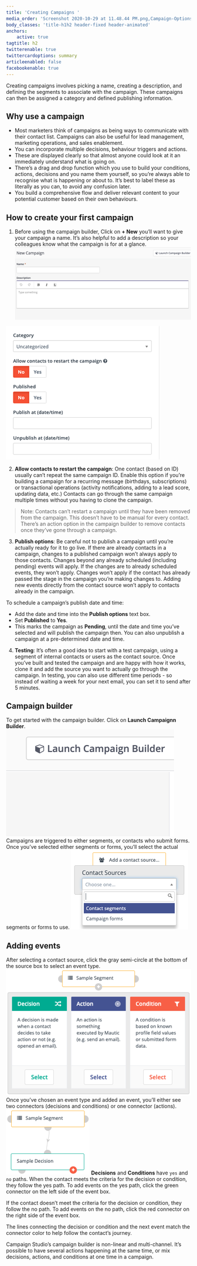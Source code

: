 ```yaml
---
title: 'Creating Campaigns '
media_order: 'Screenshot 2020-10-29 at 11.48.44 PM.png,Campaign-Options.png,Campaign-Contact-Sources.png,Screenshot 2020-10-30 at 2.37.28 AM.png,adding event.png,Sample.png'
body_classes: 'title-h1h2 header-fixed header-animated'
anchors:
    active: true
tagtitle: h2
twitterenable: true
twittercardoptions: summary
articleenabled: false
facebookenable: true
---
```


Creating campaigns involves picking a name, creating a description, and defining the segments to associate with the campaign. These campaigns can then be assigned a category and defined publishing information.

## Why use a campaign

* Most marketers think of campaigns as being ways to communicate with their contact list. Campaigns can also be useful for lead management, marketing operations, and sales enablement. 
* You can incorporate multiple decisions, behaviour triggers and actions.
* These are displayed clearly so that almost anyone could look at it an immediately understand what is going on.
* There’s a drag and drop function which you use to build your conditions, actions, decisions and you name them yourself, so you’re always able to recognise what is happening or about to. It’s best to label these as literally as you can, to avoid any confusion later.
* You build a comprehensive flow and deliver relevant content to your potential customer based on their own behaviours.

## How to create your first campaign 
1. Before using the campaign builder, Click on **+ New** you’ll want to give your campaign a name. It’s also helpful to add a description so your colleagues know what the campaign is for at a glance. 
![](Screenshot%202020-10-29%20at%2011.48.44%20PM.png)

![](Campaign-Options.png)

2. **Allow contacts to restart the campaign**: One contact (based on ID) usually can’t repeat the same campaign ID. Enable this option if you’re building a campaign for a recurring message (birthdays, subscriptions) or transactional operations (activity notifications, adding to a lead score, updating data, etc.) Contacts can go through the same campaign multiple times without you having to clone the campaign.

> Note: Contacts can’t restart a campaign until they have been removed from the campaign. This doesn’t have to be manual for every contact. There’s an action option in the campaign builder to remove contacts once they’ve gone through a campaign.

3. **Publish options**: Be careful not to publish a campaign until you’re actually ready for it to go live. If there are already contacts in a campaign, changes to a published campaign won’t always apply to those contacts. Changes beyond any already scheduled (including pending) events will apply. If the changes are to already scheduled events, they won’t apply. Changes won’t apply if the contact has already passed the stage in the campaign you’re making changes to. Adding new events directly from the contact source won’t apply to contacts already in the campaign.

To schedule a campaign’s publish date and time:

* Add the date and time into the **Publish options** text box.
* Set **Published** to **Yes**.
* This marks the campaign as **Pending**, until the date and time you’ve selected and will publish the campaign then. You can also unpublish a campaign at a pre-determined date and time.

4. **Testing**: It’s often a good idea to start with a test campaign, using a segment of internal contacts or users as the contact source. Once you’ve built and tested the campaign and are happy with how it works, clone it and add the source you want to actually go through the campaign. In testing, you can also use different time periods - so instead of waiting a week for your next email, you can set it to send after 5 minutes.

## Campaign builder
To get started with the campaign builder. Click on **Launch Campaignn Builder**.
![](Screenshot%202020-10-30%20at%202.37.28%20AM.png)
Campaigns are triggered to either segments, or contacts who submit forms. Once you’ve selected either segments or forms, you’ll select the actual segments or forms to use.
![](Campaign-Contact-Sources.png)

## Adding events
After selecting a contact source, click the gray semi-circle at the bottom of the source box to select an event type.
![](adding%20event.png)
Once you’ve chosen an event type and added an event, you’ll either see two connectors (decisions and conditions) or one connector (actions).
![](Sample.png)
**Decisions** and **Conditions** have `yes` and `no` paths. When the contact meets the criteria for the decision or condition, they follow the yes path. 
To add events on the yes path, click the green connector on the left side of the event box. 

If the contact doesn’t meet the criteria for the decision or condition, they follow the no path. To add events on the no path, click the red connector on the right side of the event box. 

The lines connecting the decision or condition and the next event match the connector color to help follow the contact’s journey. 

Campaign Studio’s campaign builder is non-linear and multi-channel. It’s possible to have several actions happening at the same time, or mix decisions, actions, and conditions at one time in a campaign.
